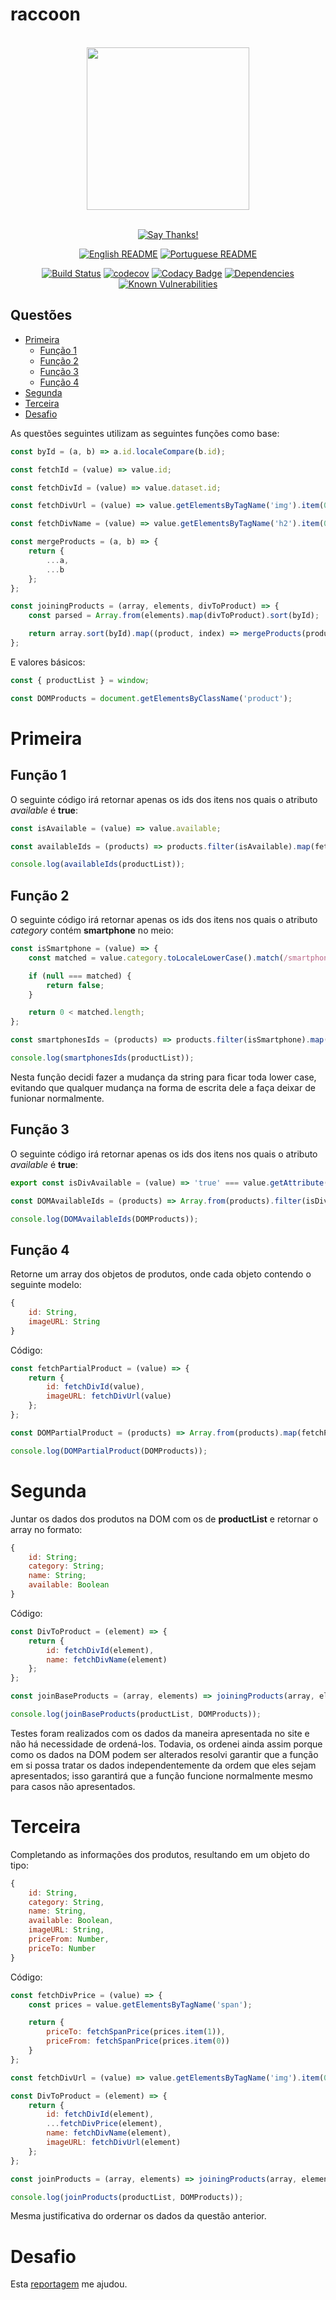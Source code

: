 # raccoon

<div align = "center">
    <br>
    <img src="../../others/img/logo/logo.png" height=260>
    <br>
    <br>

[![Say Thanks!](https://img.shields.io/badge/Say%20Thanks-!-1EAEDB.svg?longCache=true&style=for-the-badge)](https://saythanks.io/to/Fazendaaa)

[![English README](https://img.shields.io/badge/Language-EN-blue.svg?longCache=true&style=for-the-badge)](../../tags.md)
[![Portuguese README](https://img.shields.io/badge/Linguagem-PT-green.svg?longCache=true&style=for-the-badge)](./tags_pt.md)

[![Build Status](https://travis-ci.com/Fazendaaa/raccoon.svg?style=flat-square&token=BF94uxZFxQqzoeyPcajX&branch=master)](https://travis-ci.com/Fazendaaa/raccoon)
[![codecov](https://img.shields.io/codecov/c/token/Uj7D7Luago/github/Fazendaaa/raccoon/master.svg?style=flat-square)](https://codecov.io/gh/Fazendaaa/raccoon)
[![Codacy Badge](https://img.shields.io/codacy/grade/bd29e1bc8b5c4bf6a5a595f3f59dbaaa.svg?style=flat-square)](https://www.codacy.com?utm_source=github.com&amp;utm_medium=referral&amp;utm_content=Fazendaaa/raccoon&amp;utm_campaign=Badge_Grade)
[![Dependencies](https://david-dm.org/Fazendaaa/raccoon.svg?style=flat-square)](https://codeclimate.com/github/Fazendaaa/raccoon/master/package.json)
[![Known Vulnerabilities](https://snyk.io/test/github/Fazendaa/raccoon/badge.svg?style=flat-square)](https://snyk.io/test/github/Fazendaaa/raccoon)

</div>

## Questões
- [Primeira](#primeira)
    - [Função 1](#fun%C3%A7%C3%A3o-1)
    - [Função 2](#fun%C3%A7%C3%A3o-2)
    - [Função 3](#fun%C3%A7%C3%A3o-3)
    - [Função 4](#fun%C3%A7%C3%A3o-4)
- [Segunda](#segunda)
- [Terceira](#terceira)
- [Desafio](#desafio)

As questões seguintes utilizam as seguintes funções como base:

```js
const byId = (a, b) => a.id.localeCompare(b.id);

const fetchId = (value) => value.id;

const fetchDivId = (value) => value.dataset.id;

const fetchDivUrl = (value) => value.getElementsByTagName('img').item(0).src;

const fetchDivName = (value) => value.getElementsByTagName('h2').item(0).textContent;

const mergeProducts = (a, b) => {
    return {
        ...a,
        ...b
    };
};

const joiningProducts = (array, elements, divToProduct) => {
    const parsed = Array.from(elements).map(divToProduct).sort(byId);

    return array.sort(byId).map((product, index) => mergeProducts(product, parsed[index]));
};
```

E valores básicos:

```js
const { productList } = window;

const DOMProducts = document.getElementsByClassName('product');
```

# Primeira
## Função 1
O seguinte código irá retornar apenas os ids dos itens nos quais o atributo _available_ é __true__:

```js
const isAvailable = (value) => value.available;

const availableIds = (products) => products.filter(isAvailable).map(fetchId);

console.log(availableIds(productList));
```

## Função 2
O seguinte código irá retornar apenas os ids dos itens nos quais o atributo _category_ contém __smartphone__ no meio:

```js
const isSmartphone = (value) => {
    const matched = value.category.toLocaleLowerCase().match(/smartphone/gm);

    if (null === matched) {
        return false;
    }

    return 0 < matched.length;
};

const smartphonesIds = (products) => products.filter(isSmartphone).map(fetchId);

console.log(smartphonesIds(productList));
```

Nesta função decidi fazer a mudança da string para ficar toda lower case, evitando que qualquer mudança na forma de escrita dele a faça deixar de funionar normalmente.

## Função 3
O seguinte código irá retornar apenas os ids dos itens nos quais o atributo _available_ é __true__:

```js
export const isDivAvailable = (value) => 'true' === value.getAttribute('available');

const DOMAvailableIds = (products) => Array.from(products).filter(isDivAvailable).map(fetchDivId);

console.log(DOMAvailableIds(DOMProducts));
```

## Função 4
Retorne um array dos objetos de produtos, onde cada objeto contendo o seguinte modelo:

```js
{
    id: String,
    imageURL: String
}
```

Código:

```js
const fetchPartialProduct = (value) => {
    return {
        id: fetchDivId(value),
        imageURL: fetchDivUrl(value)
    };
};

const DOMPartialProduct = (products) => Array.from(products).map(fetchPartialProduct);

console.log(DOMPartialProduct(DOMProducts));
```

# Segunda
Juntar os dados dos produtos na DOM com os de __productList__ e retornar o array no formato:

```js
{
    id: String;
    category: String;
    name: String;
    available: Boolean
}
```

Código:

```js
const DivToProduct = (element) => {
    return {
        id: fetchDivId(element),
        name: fetchDivName(element)
    };
};

const joinBaseProducts = (array, elements) => joiningProducts(array, elements, divToProduct);

console.log(joinBaseProducts(productList, DOMProducts));
```

Testes foram realizados com os dados da maneira apresentada no site e não há necessidade de ordená-los. Todavia, os ordenei ainda assim porque como os dados na DOM podem ser alterados resolvi garantir que a função em si possa tratar os dados independentemente da ordem que eles sejam apresentados; isso garantirá que a função funcione normalmente mesmo para casos não apresentados.

# Terceira
Completando as informações dos produtos, resultando em um objeto do tipo:

```js
{
    id: String,
    category: String,
    name: String,
    available: Boolean,
    imageURL: String,
    priceFrom: Number,
    priceTo: Number
}
```

Código:

```js
const fetchDivPrice = (value) => {
    const prices = value.getElementsByTagName('span');

    return {
        priceTo: fetchSpanPrice(prices.item(1)),
        priceFrom: fetchSpanPrice(prices.item(0))
    }
};

const fetchDivUrl = (value) => value.getElementsByTagName('img').item(0).src;

const DivToProduct = (element) => {
    return {
        id: fetchDivId(element),
        ...fetchDivPrice(element),
        name: fetchDivName(element),
        imageURL: fetchDivUrl(element)
    };
};

const joinProducts = (array, elements) => joiningProducts(array, elements, divToProduct);

console.log(joinProducts(productList, DOMProducts));
```

Mesma justificativa do ordernar os dados da questão anterior.

# Desafio
Esta [reportagem](http://diveintohtml5.info/storage.html) me ajudou.
